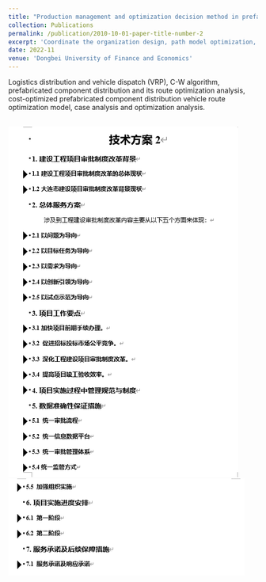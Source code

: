 ```yaml
---
title: "Production management and optimization decision method in prefabricated buildings"
collection: Publications
permalink: /publication/2010-10-01-paper-title-number-2
excerpt: 'Coordinate the organization design, path model optimization, and actual case modeling of the distribution route of prefabricated components.'
date: 2022-11
venue: 'Dongbei University of Finance and Economics'
---
```

Logistics distribution and vehicle dispatch (VRP), C-W algorithm, prefabricated component distribution and its route optimization 
analysis, cost-optimized prefabricated component distribution vehicle route optimization model, case analysis and optimization analysis.

<br/><img src='/images/Tec1.png'><br/><img src='/images/Tec2.png'><br/>

